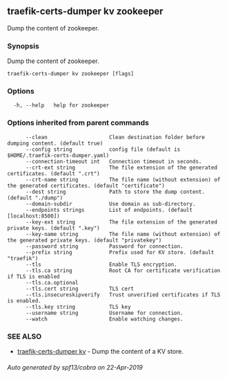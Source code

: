 ## traefik-certs-dumper kv zookeeper

Dump the content of zookeeper.

### Synopsis

Dump the content of zookeeper.

```
traefik-certs-dumper kv zookeeper [flags]
```

### Options

```
  -h, --help   help for zookeeper
```

### Options inherited from parent commands

```
      --clean                    Clean destination folder before dumping content. (default true)
      --config string            config file (default is $HOME/.traefik-certs-dumper.yaml)
      --connection-timeout int   Connection timeout in seconds.
      --crt-ext string           The file extension of the generated certificates. (default ".crt")
      --crt-name string          The file name (without extension) of the generated certificates. (default "certificate")
      --dest string              Path to store the dump content. (default "./dump")
      --domain-subdir            Use domain as sub-directory.
      --endpoints strings        List of endpoints. (default [localhost:8500])
      --key-ext string           The file extension of the generated private keys. (default ".key")
      --key-name string          The file name (without extension) of the generated private keys. (default "privatekey")
      --password string          Password for connection.
      --prefix string            Prefix used for KV store. (default "traefik")
      --tls                      Enable TLS encryption.
      --tls.ca string            Root CA for certificate verification if TLS is enabled
      --tls.ca.optional          
      --tls.cert string          TLS cert
      --tls.insecureskipverify   Trust unverified certificates if TLS is enabled.
      --tls.key string           TLS key
      --username string          Username for connection.
      --watch                    Enable watching changes.
```

### SEE ALSO

* [traefik-certs-dumper kv](traefik-certs-dumper_kv.md)	 - Dump the content of a KV store.

###### Auto generated by spf13/cobra on 22-Apr-2019

